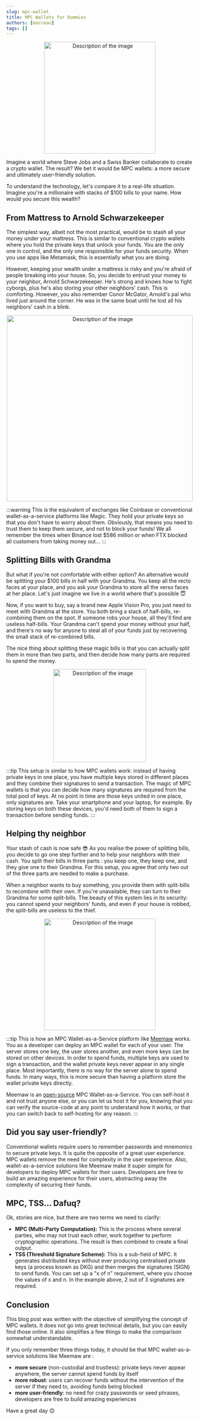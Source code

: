 ```yaml
---
slug: mpc-wallet
title: MPC Wallets for Dummies
authors: [marceau]
tags: []
---
```


<p align="center">
  <img src="/img/steve3_small.webp" alt="Description of the image" width="300" />
</p>


Imagine a world where Steve Jobs and a Swiss Banker collaborate to create a crypto wallet. The result? We bet it would be MPC wallets: a more secure and ultimately user-friendly solution.

To understand the technology, let's compare it to a real-life situation. Imagine you're a millionaire with stacks of $100 bills to your name. How would you secure this wealth?

<!-- truncate -->

## From Mattress to Arnold Schwarzekeeper

The simplest way, albeit not the most practical, would be to stash all your money under your mattress. This is similar to conventional crypto wallets where you hold the private keys that unlock your funds. You are the only one in control, and the only one responsible for your funds security. When you use apps like Metamask, this is essentially what you are doing.

However, keeping your wealth under a mattress is risky and you're afraid of people breaking into your house. So, you decide to entrust your money to your neighbor, Arnold Schwarzekeeper. He's strong and knows how to fight cyborgs, plus he's also storing your other neighbors' cash. This is comforting. However, you also remember Conor McGator, Arnold's pal who lived just around the corner. He was in the same boat until he lost all his neighbors' cash in a blink.

<p align="center">
  <img src="/img/arnold_conor_small.webp" alt="Description of the image" width="500" />
</p>

:::warning
This is the equivalent of exchanges like Coinbase or conventional wallet-as-a-service platforms like Magic. They hold your private keys so that you don't have to worry about them. Obviously, that means you need to trust them to keep them secure, and not to block your funds! We all remember the times when Binance lost $586 million or when FTX blocked all customers from taking money out...
:::

## Splitting Bills with Grandma

But what if you're not comfortable with either option? An alternative would be splitting your $100 bills in half with your Grandma. You keep all the recto faces at your place, and you ask your Grandma to store all the verso faces at her place. Let's just imagine we live in a world where that's possible 😇

Now, if you want to buy, say a brand new Apple Vision Pro, you just need to meet with Grandma at the store. You both bring a stack of half-bills, re-combining them on the spot. If someone robs your house, all they'll find are useless half-bills. Your Grandma can't spend your money without your half, and there's no way for anyone to steal all of your funds just by recovering the small stack of re-combined bills.

The nice thing about splitting these magic bills is that you can actually split them in more than two parts, and then decide how many parts are required to spend the money.

<p align="center">
  <img src="/img/ar_small.webp" alt="Description of the image" width="250" />
</p>

:::tip
This setup is similar to how MPC wallets work: instead of having private keys in one place, you have multiple keys stored in different places and they combine their signatures to send a transaction. The magic of MPC wallets is that you can decide how many signatures are required from the total pool of keys. At no point in time are those keys united in one place, only signatures are. Take your smartphone and your laptop, for example. By storing keys on both these devices, you'd need both of them to sign a transaction before sending funds.
:::

## Helping thy neighbor

Your stash of cash is now safe 😎 As you realise the power of splitting bills, you decide to go one step further and to help your neighbors with their cash. You split their bills in three parts : you keep one, they keep one, and they give one to their Grandma. For this setup, you agree that only two out of the three parts are needed to make a purchase. 

When a neighbor wants to buy something, you provide them with split-bills to recombine with their own. If you're unavailable, they can turn to their Grandma for some split-bills. The beauty of this system lies in its security: you cannot spend your neighbors' funds, and even if your house is robbed, the split-bills are useless to the thief.

<p align="center">
  <img src="/img/neighbor_small.webp" alt="Description of the image" width="300" />
</p>

:::tip
This is how an MPC Wallet-as-a-Service platform like [Meemaw](/) works. You as a developer can deploy an MPC wallet for each of your user. The server stores one key, the user stores another, and even more keys can be stored on other devices. In order to spend funds, multiple keys are used to sign a transaction, and the wallet private keys never appear in any single place. Most importantly, there is no way for the server alone to spend funds. In many ways, this is more secure than having a platform store the wallet private keys directly.

Meemaw is an [open-source](https://github.com/getmeemaw/meemaw) MPC Wallet-as-a-Service. You can self-host it and not trust anyone else, or you can let us host it for you, knowing that you can verify the source-code at any point to understand how it works, or that you can switch back to self-hosting for any reason.
:::

## Did you say user-friendly?

Conventional wallets require users to remember passwords and mnemonics to secure private keys. It is quite the opposite of a great user experience. MPC wallets remove the need for complexity in the user experience. Also, wallet-as-a-service solutions like Meemaw make it super simple for developers to deploy MPC wallets for their users. Developers are free to build an amazing experience for their users, abstracting away the complexity of securing their funds.

## MPC, TSS... Dafuq?

Ok, stories are nice, but there are two terms we need to clarify: 
- **MPC (Multi-Party Computation):** This is the process where several parties, who may not trust each other, work together to perform cryptographic operations. The result is then combined to create a final output.
- **TSS (Threshold Signature Scheme):** This is a sub-field of MPC. It generates distributed keys without ever producing centralised private keys (a process known as DKG) and then merges the signatures (SIGN) to send funds. You can set up a "x of n" requirement, where you choose the values of x and n. In the example above, 2 out of 3 signatures are required.

## Conclusion

This blog post was written with the objective of simplifying the concept of MPC wallets. It does not go into great technical details, but you can easily find those online. It also simplifies a few things to make the comparison somewhat understandable.

If you only remember three things today, it should be that MPC wallet-as-a-service solutions like Meemaw are :
- **more secure** (non-custodial and trustless): private keys never appear anywhere, the server cannot spend funds by itself
- **more robust**: users can recover funds without the intervention of the server if they need to, avoiding funds being blocked
- **more user-friendly**: no need for crazy passwords or seed phrases, developers are free to build amazing experiences

Have a great day 😊